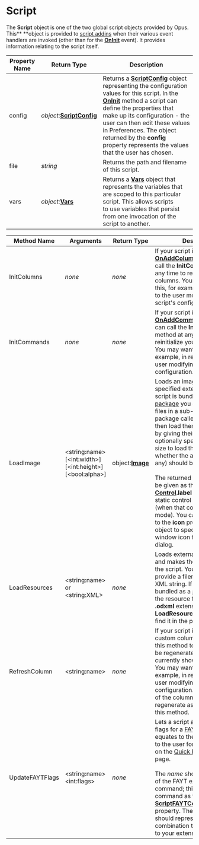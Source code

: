 # Script

The **Script** object is one of the two global script objects provided by Opus. This** **object is provided to [script addins](/Manual/scripting/script_add-ins/README.md) when their various event handlers are invoked (other than for the **[OnInit](../scripting_events/oninit.md)** event). It provides information relating to the script itself.

| Property Name | Return Type | Description |
| --- | --- | --- |
| config | *object:***[ScriptConfig](scriptconfig.md)** | Returns a **[ScriptConfig](scriptconfig.md)** object representing the configuration values for this script. In the **[OnInit](../scripting_events/oninit.md)** method a script can define the properties that make up its configuration - the user can then edit these values in Preferences. The object returned by the **config** property represents the values that the user has chosen. |
| file | *string* | Returns the path and filename of this script. |
| vars | *object:***[Vars](vars.md)** | Returns a **[Vars](vars.md)** object that represents the variables that are scoped to this particular script. This allows scripts to use variables that persist from one invocation of the script to another. |

| Method Name | **Arguments** | Return Type | Description |
| --- | --- | --- | --- |
| InitColumns | *none* | *none* | If your script implements the **[OnAddColumns](../scripting_events/onaddcolumns.md)** event, you can call the **InitColumns** method at any time to reinitialize your columns. You may want to do this, for example, in response to the user modifying your script's configuration. |
| InitCommands | *none* | *none* | If your script implements the **[OnAddCommands](../scripting_events/onaddcommands.md)** event, you can call the **InitCommands** method at any time to reinitialize your commands. You may want to do this, for example, in response to the user modifying your script's configuration. |
| LoadImage | \<string:name\>  <br />\[\<int:width\>\]  <br />\[\<int:height\>\]  <br />\[\<bool:alpha\>\] | object:**[Image](image.md)** | Loads an image file from the specified external file. If your script is bundled as a [script package](/Manual/scripting/script_add-ins/script_package.md) you can place image files in a sub-directory of the package called **images** and then load them from your script by giving their name. You can optionally specify the desired size to load the image at, and whether the alpha channel (if any) should be loaded or not.<br /><br />The returned **[Image](image.md)** object can be given as the value of the **[Control](control.md).label** property for a static control in a [script dialog](/Manual/scripting/script_dialogs/README.md) (when that control is in "image" mode). You can also assign as to the **icon** property of a **[Dialog](dialog.md)** object to specify a custom window icon for your script dialog. |
| LoadResources | \<string:name\> or  <br />\<string:XML\> | *none* | Loads external [script resources](/Manual/scripting/resources/README.md) and makes them available to the script. You can either provide a filename or a raw XML string. If your script is bundled as a [script package](/Manual/scripting/script_add-ins/script_package.md), the resource file must have a **.odxml** extension for **LoadResources** to be able to find it in the package. |
| RefreshColumn | \<string:name\> | *none* | If your script implements any custom columns, you can use this method to cause them to be regenerated if they are currently shown in any tabs. You may want to do this, for example, in response to the user modifying your script's configuration. Pass the name of the column you want to regenerate as the argument to this method. |
| UpdateFAYTFlags | \<string:name\>  <br />\<int:flags\> | *none* | Lets a script add-in update the flags for a [FAYT extension](/Manual/scripting/example_scripts/extending_the_fayt.md). This equates to the options shown to the user for the FAYT mode on the [Quick Keys](/Manual/preferences/preferences_categories/filtering_and_sorting/quick_keys.md) Preferences page.<br /><br />The *name* should be the name of the FAYT extension command; this is given to your command as the **[ScriptFAYTCommandData](scriptfaytcommanddata.md).fayt** property. The *flags* value should represent a flag combination that's meaningful to your extension. |

